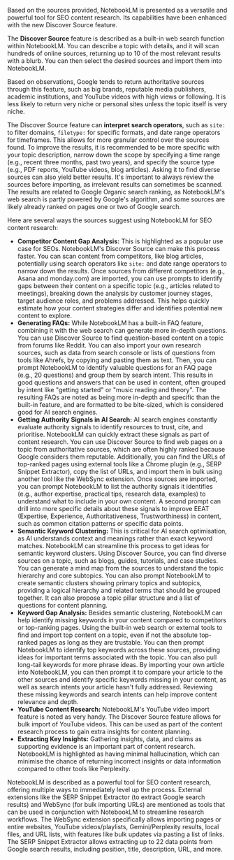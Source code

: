 Based on the sources provided, NotebookLM is presented as a versatile and powerful tool for SEO content research. Its capabilities have been enhanced with the new Discover Source feature.

The **Discover Source** feature is described as a built-in web search function within NotebookLM. You can describe a topic with details, and it will scan hundreds of online sources, returning up to 10 of the most relevant results with a blurb. You can then select the desired sources and import them into NotebookLM.

Based on observations, Google tends to return authoritative sources through this feature, such as big brands, reputable media publishers, academic institutions, and YouTube videos with high views or following. It is less likely to return very niche or personal sites unless the topic itself is very niche.

The Discover Source feature can **interpret search operators**, such as `site:` to filter domains, `filetype:` for specific formats, and date range operators for timeframes. This allows for more granular control over the sources found. To improve the results, it is recommended to be more specific with your topic description, narrow down the scope by specifying a time range (e.g., recent three months, past two years), and specify the source type (e.g., PDF reports, YouTube videos, blog articles). Asking it to find diverse sources can also yield better results. It's important to always review the sources before importing, as irrelevant results can sometimes be scanned. The results are related to Google Organic search ranking, as NotebookLM's web search is partly powered by Google's algorithm, and some sources are likely already ranked on pages one or two of Google search.

Here are several ways the sources suggest using NotebookLM for SEO content research:

*   **Competitor Content Gap Analysis:** This is highlighted as a popular use case for SEOs. NotebookLM's Discover Source can make this process faster. You can scan content from competitors, like blog articles, potentially using search operators like `site:` and date range operators to narrow down the results. Once sources from different competitors (e.g., Asana and monday.com) are imported, you can use prompts to identify gaps between their content on a specific topic (e.g., articles related to meetings), breaking down the analysis by customer journey stages, target audience roles, and problems addressed. This helps quickly estimate how your content strategies differ and identifies potential new content to explore.
*   **Generating FAQs:** While NotebookLM has a built-in FAQ feature, combining it with the web search can generate more in-depth questions. You can use Discover Source to find question-based content on a topic from forums like Reddit. You can also import your own research sources, such as data from search console or lists of questions from tools like Ahrefs, by copying and pasting them as text. Then, you can prompt NotebookLM to identify valuable questions for an FAQ page (e.g., 20 questions) and group them by search intent. This results in good questions and answers that can be used in content, often grouped by intent like "getting started" or "music reading and theory". The resulting FAQs are noted as being more in-depth and specific than the built-in feature, and are formatted to be bite-sized, which is considered good for AI search engines.
*   **Getting Authority Signals in AI Search:** AI search engines constantly evaluate authority signals to identify resources to trust, cite, and prioritise. NotebookLM can quickly extract these signals as part of content research. You can use Discover Source to find web pages on a topic from authoritative sources, which are often highly ranked because Google considers them reputable. Additionally, you can find the URLs of top-ranked pages using external tools like a Chrome plugin (e.g., SERP Snippet Extractor), copy the list of URLs, and import them in bulk using another tool like the WebSync extension. Once sources are imported, you can prompt NotebookLM to list the authority signals it identifies (e.g., author expertise, practical tips, research data, examples) to understand what to include in your own content. A second prompt can drill into more specific details about these signals to improve EEAT (Expertise, Experience, Authoritativeness, Trustworthiness) in content, such as common citation patterns or specific data points.
*   **Semantic Keyword Clustering:** This is critical for AI search optimisation, as AI understands context and meanings rather than exact keyword matches. NotebookLM can streamline this process to get ideas for semantic keyword clusters. Using Discover Source, you can find diverse sources on a topic, such as blogs, guides, tutorials, and case studies. You can generate a mind map from the sources to understand the topic hierarchy and core subtopics. You can also prompt NotebookLM to create semantic clusters showing primary topics and subtopics, providing a logical hierarchy and related terms that should be grouped together. It can also propose a topic pillar structure and a list of questions for content planning.
*   **Keyword Gap Analysis:** Besides semantic clustering, NotebookLM can help identify missing keywords in your content compared to competitors or top-ranking pages. Using the built-in web search or external tools to find and import top content on a topic, even if not the absolute top-ranked pages as long as they are trustable. You can then prompt NotebookLM to identify top keywords across these sources, providing ideas for important terms associated with the topic. You can also pull long-tail keywords for more phrase ideas. By importing your own article into NotebookLM, you can then prompt it to compare your article to the other sources and identify specific keywords missing in your content, as well as search intents your article hasn't fully addressed. Reviewing these missing keywords and search intents can help improve content relevance and depth.
*   **YouTube Content Research:** NotebookLM's YouTube video import feature is noted as very handy. The Discover Source feature allows for bulk import of YouTube videos. This can be used as part of the content research process to gain extra insights for content planning.
*   **Extracting Key Insights:** Gathering insights, data, and claims as supporting evidence is an important part of content research. NotebookLM is highlighted as having minimal hallucination, which can minimise the chance of returning incorrect insights or data information compared to other tools like Perplexity.

NotebookLM is described as a powerful tool for SEO content research, offering multiple ways to immediately level up the process. External extensions like the SERP Snippet Extractor (to extract Google search results) and WebSync (for bulk importing URLs) are mentioned as tools that can be used in conjunction with NotebookLM to streamline research workflows. The WebSync extension specifically allows importing pages or entire websites, YouTube videos/playlists, Gemini/Perplexity results, local files, and URL lists, with features like bulk updates via pasting a list of links. The SERP Snippet Extractor allows extracting up to 22 data points from Google search results, including position, title, description, URL, and more.
